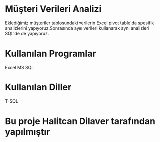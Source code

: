 # Müşteri Verileri Analizi
Eklediğimiz müşteriler tablosundaki verilerin Excel pivot table'da spesifik analizlerini yapıyoruz.Sonrasında aynı verileri kullanarak aynı analizleri SQL'de de yapıyoruz.
# Kullanılan Programlar
Excel
MS SQL
# Kullanılan Diller
T-SQL
# Bu proje Halitcan Dilaver tarafından yapılmıştır
